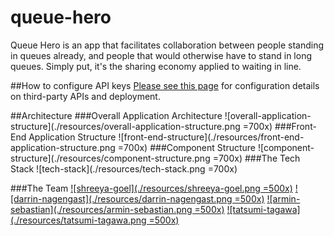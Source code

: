 # queue-hero

Queue Hero is an app that facilitates collaboration between people standing in queues already, and people that would otherwise have to stand in long queues. Simply put, it's the sharing economy applied to waiting in line.

##How to configure API keys
[Please see this page](api_keys.md) for configuration details on third-party APIs and deployment.

##Architecture
###Overall Application Architecture
![overall-application-structure](./resources/overall-application-structure.png =700x)
###Front-End Application Structure
![front-end-structure](./resources/front-end-application-structure.png =700x)
###Component Structure
![component-structure](./resources/component-structure.png =700x)
###The Tech Stack
![tech-stack](./resources/tech-stack.png =700x)


###The Team
[![shreeya-goel](./resources/shreeya-goel.png =500x)](https://github.com/shreeya)
[![darrin-nagengast](./resources/darrin-nagengast.png =500x)](https://github.com/darrinmn9)
[![armin-sebastian](./resources/armin-sebastian.png =500x)](https://github.com/arminsebastian)
[![tatsumi-tagawa](./resources/tatsumi-tagawa.png =500x)](https://github.com/tatsumitagawa)

